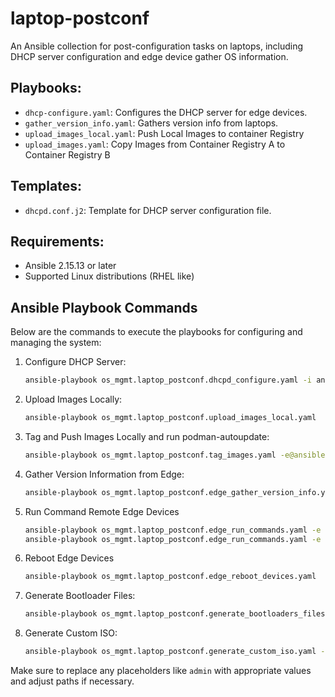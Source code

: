 # laptop-postconf

An Ansible collection for post-configuration tasks on laptops, including DHCP server configuration and edge device gather OS information.

## Playbooks:
- `dhcp-configure.yaml`: Configures the DHCP server for edge devices.
- `gather_version_info.yaml`: Gathers version info from laptops.
- `upload_images_local.yaml`: Push Local Images to container Registry
- `upload_images.yaml`: Copy Images from Container Registry A to Container Registry B

## Templates:
- `dhcpd.conf.j2`: Template for DHCP server configuration file.

## Requirements:
- Ansible 2.15.13 or later
- Supported Linux distributions (RHEL like)

## Ansible Playbook Commands

Below are the commands to execute the playbooks for configuring and managing the system:

1. Configure DHCP Server:
    ```bash
    ansible-playbook os_mgmt.laptop_postconf.dhcpd_configure.yaml -i ansible-content/inventories/ -e @ansible-content/vars/dhcp_server_vars.yaml
    ```

2. Upload Images Locally:
    ```bash
    ansible-playbook os_mgmt.laptop_postconf.upload_images_local.yaml
    ```

3. Tag and Push Images Locally and run podman-autoupdate:
    ```bash
    ansible-playbook os_mgmt.laptop_postconf.tag_images.yaml -e@ansible-content/vars/tag_images_vars.yaml
    ```

4. Gather Version Information from Edge:
    ```bash
    ansible-playbook os_mgmt.laptop_postconf.edge_gather_version_info.yaml -i ansible-content/inventories/ -u admin -k
    ```

7. Run Command Remote Edge Devices
    ```bash
    ansible-playbook os_mgmt.laptop_postconf.edge_run_commands.yaml -e '{command_to_execute: uptime}'
    ansible-playbook os_mgmt.laptop_postconf.edge_run_commands.yaml -e '{command_to_execute: rpm-ostree upgrade}'
    ```

6. Reboot Edge Devices
    ```bash
    ansible-playbook os_mgmt.laptop_postconf.edge_reboot_devices.yaml
    ```

7. Generate Bootloader Files:
    ```bash
    ansible-playbook os_mgmt.laptop_postconf.generate_bootloaders_files.yml -e '{efi_grub_files_destination: ~/iso-build/laptop-rhel84/DevicesGRUBs/, bios_ipxe_files_destination: ~/iso-build/laptop-rhel84/ipxe/}'
    ```
8. Generate Custom ISO:
    ```bash
    ansible-playbook os_mgmt.laptop_postconf.generate_custom_iso.yaml -e@ansible-content/vars/generate_custom_iso_vars.yaml
    ```

Make sure to replace any placeholders like `admin` with appropriate values and adjust paths if necessary.
